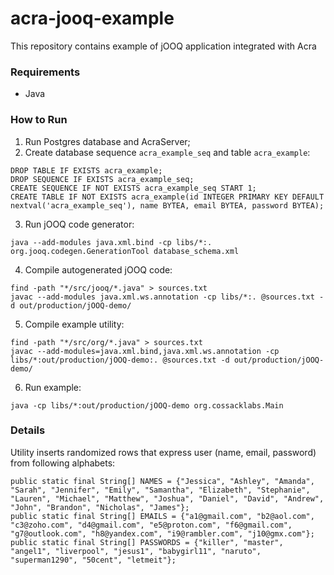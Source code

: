 # acra-jooq-example

This repository contains example of jOOQ application integrated with Acra

### Requirements

* Java

### How to Run

1) Run Postgres database and AcraServer;
2) Create database sequence `acra_example_seq` and table `acra_example`:
```
DROP TABLE IF EXISTS acra_example;
DROP SEQUENCE IF EXISTS acra_example_seq;
CREATE SEQUENCE IF NOT EXISTS acra_example_seq START 1;
CREATE TABLE IF NOT EXISTS acra_example(id INTEGER PRIMARY KEY DEFAULT nextval('acra_example_seq'), name BYTEA, email BYTEA, password BYTEA);
```
3) Run jOOQ code generator:
```
java --add-modules java.xml.bind -cp libs/*:. org.jooq.codegen.GenerationTool database_schema.xml
```
4) Compile autogenerated jOOQ code:
```
find -path "*/src/jooq/*.java" > sources.txt
javac --add-modules java.xml.ws.annotation -cp libs/*:. @sources.txt -d out/production/jOOQ-demo/
```
5) Compile example utility:
```
find -path "*/src/org/*.java" > sources.txt
javac --add-modules=java.xml.bind,java.xml.ws.annotation -cp libs/*:out/production/jOOQ-demo:. @sources.txt -d out/production/jOOQ-demo/
```
6) Run example:
```
java -cp libs/*:out/production/jOOQ-demo org.cossacklabs.Main
```

### Details 

Utility inserts randomized rows that express user (name, email, password) from following alphabets:
```
public static final String[] NAMES = {"Jessica", "Ashley", "Amanda", "Sarah", "Jennifer", "Emily", "Samantha", "Elizabeth", "Stephanie", "Lauren", "Michael", "Matthew", "Joshua", "Daniel", "David", "Andrew", "John", "Brandon", "Nicholas", "James"};
public static final String[] EMAILS = {"a1@gmail.com", "b2@aol.com", "c3@zoho.com", "d4@gmail.com", "e5@proton.com", "f6@gmail.com", "g7@outlook.com", "h8@yandex.com", "i9@rambler.com", "j10@gmx.com"};
public static final String[] PASSWORDS = {"killer", "master", "angel1", "liverpool", "jesus1", "babygirl11", "naruto", "superman1290", "50cent", "letmeit"};
```

